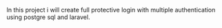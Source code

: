 In this project i will create full protective login with multiple authentication using postgre sql and laravel.